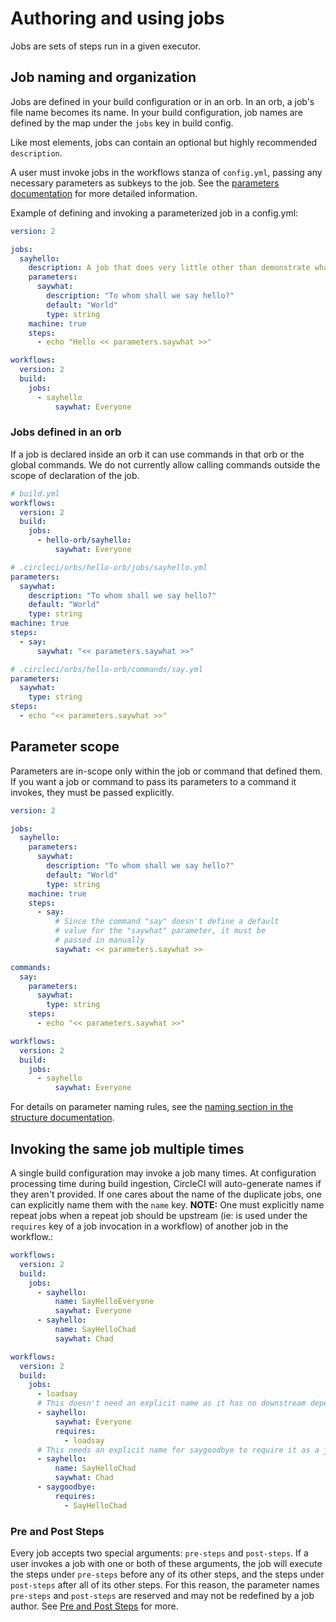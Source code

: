 # Authoring and using jobs
Jobs are sets of steps run in a given executor.

## Job naming and organization

Jobs are defined in your build configuration or in an orb. In an orb, a job's file name becomes its name. In your build configuration, job names are defined by the map under the `jobs` key in build config.

Like most elements, jobs can contain an optional but highly recommended `description`.

A user must invoke jobs in the workflows stanza of `config.yml`, passing any necessary parameters as subkeys to the job. See the [parameters documentation](parameters.md) for more detailed information.

Example of defining and invoking a parameterized job in a config.yml:

```yaml
version: 2

jobs:
  sayhello:
    description: A job that does very little other than demonstrate what a parameterized job looks like
    parameters:
      saywhat:
        description: "To whom shall we say hello?"
        default: "World"
        type: string
    machine: true
    steps:
      - echo "Hello << parameters.saywhat >>"

workflows:
  version: 2
  build:
    jobs:
      - sayhello
          saywhat: Everyone
```

### Jobs defined in an orb

If a job is declared inside an orb it can use commands in that orb or the global commands. We do not currently allow calling commands outside the scope of declaration of the job.

```yaml
# build.yml
workflows:
  version: 2
  build:
    jobs:
      - hello-orb/sayhello:
          saywhat: Everyone
```

```yaml
# .circleci/orbs/hello-orb/jobs/sayhello.yml
parameters:
  saywhat:
    description: "To whom shall we say hello?"
    default: "World"
    type: string
machine: true
steps:
  - say:
      saywhat: "<< parameters.saywhat >>"
```

```yaml
# .circleci/orbs/hello-orb/commands/say.yml
parameters:
  saywhat:
    type: string
steps:
  - echo "<< parameters.saywhat >>"
```

## Parameter scope

Parameters are in-scope only within the job or command that defined them. If you want a job or command to pass its parameters to a command it invokes, they must be passed explicitly.

```yaml
version: 2

jobs:
  sayhello:
    parameters:
      saywhat:
        description: "To whom shall we say hello?"
        default: "World"
        type: string
    machine: true
    steps:
      - say:
          # Since the command "say" doesn't define a default
          # value for the "saywhat" parameter, it must be
          # passed in manually
          saywhat: << parameters.saywhat >>

commands:
  say:
    parameters:
      saywhat:
        type: string
    steps:
      - echo "<< parameters.saywhat >>"

workflows:
  version: 2
  build:
    jobs:
      - sayhello
          saywhat: Everyone
```

For details on parameter naming rules, see the [naming section in the structure documentation](./structure.md#naming).

## Invoking the same job multiple times

A single build configuration may invoke a job many times.  At configuration processing time during build ingestion, CircleCI will auto-generate names if they aren't provided.  If one cares about the name of the duplicate jobs, one can explicitly name them with the `name` key. **NOTE:** One must explicitly name repeat jobs when a repeat job should be upstream (ie: is used under the `requires` key of a job invocation in a workflow) of another job in the workflow.:

```yaml
workflows:
  version: 2
  build:
    jobs:
      - sayhello:
          name: SayHelloEveryone
          saywhat: Everyone
      - sayhello:
          name: SayHelloChad
          saywhat: Chad
```



```yaml
workflows:
  version: 2
  build:
    jobs:
      - loadsay
      # This doesn't need an explicit name as it has no downstream dependencies
      - sayhello:
          saywhat: Everyone
          requires:
            - loadsay
      # This needs an explicit name for saygoodbye to require it as a job dependency
      - sayhello:
          name: SayHelloChad
          saywhat: Chad
      - saygoodbye:
          requires:
            - SayHelloChad
```

### Pre and Post Steps

Every job accepts two special arguments: `pre-steps` and `post-steps`. If a user
invokes a job with one or both of these arguments, the job will execute the
steps under `pre-steps` before any of its other steps, and the steps under
`post-steps` after all of its other steps. For this reason, the parameter names
`pre-steps` and `post-steps` are reserved and may not be redefined by a job
author. See [Pre and Post Steps](pre-and-post-steps.md) for more.


